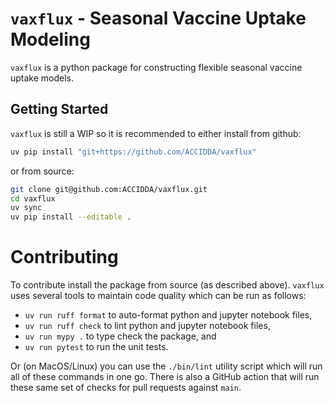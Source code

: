 # `vaxflux` - Seasonal Vaccine Uptake Modeling

`vaxflux` is a python package for constructing flexible seasonal vaccine uptake models.

## Getting Started

`vaxflux` is still a WIP so it is recommended to either install from github:

```bash
uv pip install "git+https://github.com/ACCIDDA/vaxflux"
```

or from source:

```bash
git clone git@github.com:ACCIDDA/vaxflux.git
cd vaxflux
uv sync
uv pip install --editable .
```

# Contributing

To contribute install the package from source (as described above). `vaxflux` uses several tools to maintain code quality which can be run as follows:

* `uv run ruff format` to auto-format python and jupyter notebook files,
* `uv run ruff check` to lint python and jupyter notebook files,
* `uv run mypy .` to type check the package, and
* `uv run pytest` to run the unit tests.

Or (on MacOS/Linux) you can use the `./bin/lint` utility script which will run all of these commands in one go. There is also a GitHub action that will run these same set of checks for pull requests against `main`.
